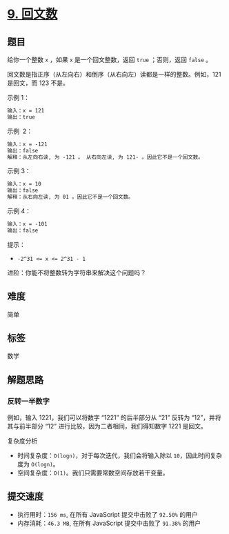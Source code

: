 # [9. 回文数](https://leetcode-cn.com/problems/palindrome-number/)

## 题目

给你一个整数 `x` ，如果 `x` 是一个回文整数，返回 `true` ；否则，返回 `false` 。

回文数是指正序（从左向右）和倒序（从右向左）读都是一样的整数。例如，121 是回文，而 123 不是。

示例 1：

```txt
输入：x = 121
输出：true
```

示例  2：

```txt
输入：x = -121
输出：false
解释：从左向右读, 为 -121 。 从右向左读, 为 121- 。因此它不是一个回文数。
```

示例 3：

```txt
输入：x = 10
输出：false
解释：从右向左读, 为 01 。因此它不是一个回文数。
```

示例 4：

```txt
输入：x = -101
输出：false
```

提示：

- `-2^31 <= x <= 2^31 - 1`

进阶：你能不将整数转为字符串来解决这个问题吗？

## 难度

简单

## 标签

数学

## 解题思路

### 反转一半数字

例如，输入 1221，我们可以将数字 “1221” 的后半部分从 “21” 反转为 “12”，并将其与前半部分 “12” 进行比较，因为二者相同，我们得知数字 1221 是回文。

复杂度分析

- 时间复杂度：`O(logn)`，对于每次迭代，我们会将输入除以 `10`，因此时间复杂度为 `O(logn)`。
- 空间复杂度：`O(1)`。我们只需要常数空间存放若干变量。

## 提交速度

- 执行用时：`156 ms`, 在所有 JavaScript 提交中击败了 `92.50%` 的用户
- 内存消耗：`46.3 MB`, 在所有 JavaScript 提交中击败了 `91.38%` 的用户

